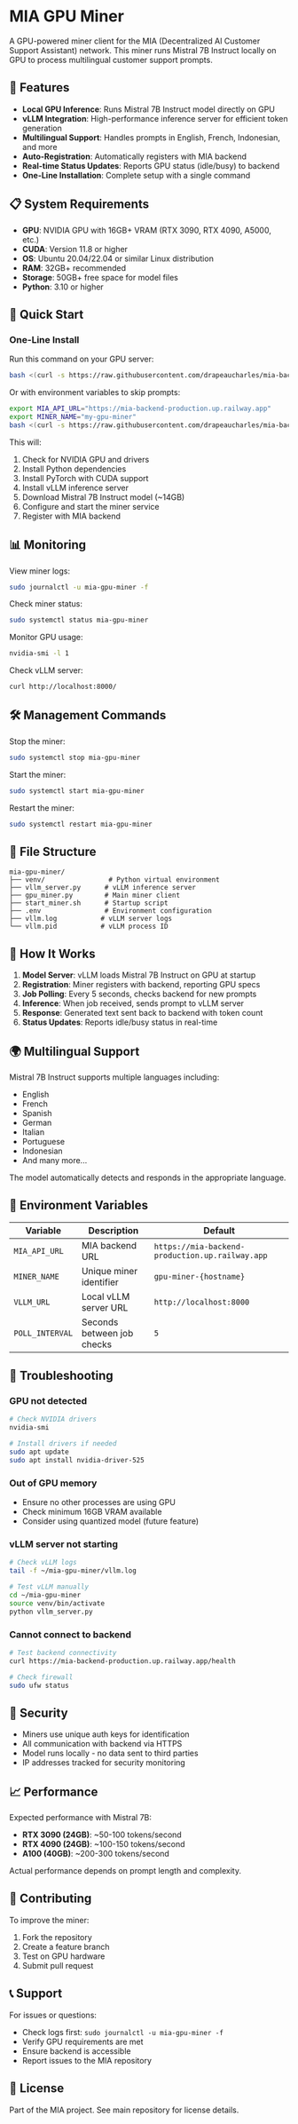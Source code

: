 # MIA GPU Miner

A GPU-powered miner client for the MIA (Decentralized AI Customer Support Assistant) network. This miner runs Mistral 7B Instruct locally on GPU to process multilingual customer support prompts.

## 🚀 Features

- **Local GPU Inference**: Runs Mistral 7B Instruct model directly on GPU
- **vLLM Integration**: High-performance inference server for efficient token generation
- **Multilingual Support**: Handles prompts in English, French, Indonesian, and more
- **Auto-Registration**: Automatically registers with MIA backend
- **Real-time Status Updates**: Reports GPU status (idle/busy) to backend
- **One-Line Installation**: Complete setup with a single command

## 📋 System Requirements

- **GPU**: NVIDIA GPU with 16GB+ VRAM (RTX 3090, RTX 4090, A5000, etc.)
- **CUDA**: Version 11.8 or higher
- **OS**: Ubuntu 20.04/22.04 or similar Linux distribution
- **RAM**: 32GB+ recommended
- **Storage**: 50GB+ free space for model files
- **Python**: 3.10 or higher

## 🔧 Quick Start

### One-Line Install

Run this command on your GPU server:

```bash
bash <(curl -s https://raw.githubusercontent.com/drapeaucharles/mia-backend/master/install-miner.sh)
```

Or with environment variables to skip prompts:

```bash
export MIA_API_URL="https://mia-backend-production.up.railway.app"
export MINER_NAME="my-gpu-miner"
bash <(curl -s https://raw.githubusercontent.com/drapeaucharles/mia-backend/master/install-miner.sh)
```

This will:
1. Check for NVIDIA GPU and drivers
2. Install Python dependencies
3. Install PyTorch with CUDA support
4. Install vLLM inference server
5. Download Mistral 7B Instruct model (~14GB)
6. Configure and start the miner service
7. Register with MIA backend

## 📊 Monitoring

View miner logs:
```bash
sudo journalctl -u mia-gpu-miner -f
```

Check miner status:
```bash
sudo systemctl status mia-gpu-miner
```

Monitor GPU usage:
```bash
nvidia-smi -l 1
```

Check vLLM server:
```bash
curl http://localhost:8000/
```

## 🛠️ Management Commands

Stop the miner:
```bash
sudo systemctl stop mia-gpu-miner
```

Start the miner:
```bash
sudo systemctl start mia-gpu-miner
```

Restart the miner:
```bash
sudo systemctl restart mia-gpu-miner
```

## 📁 File Structure

```
mia-gpu-miner/
├── venv/                # Python virtual environment
├── vllm_server.py      # vLLM inference server
├── gpu_miner.py        # Main miner client
├── start_miner.sh      # Startup script
├── .env                # Environment configuration
├── vllm.log           # vLLM server logs
└── vllm.pid           # vLLM process ID
```

## 🔄 How It Works

1. **Model Server**: vLLM loads Mistral 7B Instruct on GPU at startup
2. **Registration**: Miner registers with backend, reporting GPU specs
3. **Job Polling**: Every 5 seconds, checks backend for new prompts
4. **Inference**: When job received, sends prompt to vLLM server
5. **Response**: Generated text sent back to backend with token count
6. **Status Updates**: Reports idle/busy status in real-time

## 🌍 Multilingual Support

Mistral 7B Instruct supports multiple languages including:
- English
- French
- Spanish
- German
- Italian
- Portuguese
- Indonesian
- And many more...

The model automatically detects and responds in the appropriate language.

## 📝 Environment Variables

| Variable | Description | Default |
|----------|-------------|---------|
| `MIA_API_URL` | MIA backend URL | `https://mia-backend-production.up.railway.app` |
| `MINER_NAME` | Unique miner identifier | `gpu-miner-{hostname}` |
| `VLLM_URL` | Local vLLM server URL | `http://localhost:8000` |
| `POLL_INTERVAL` | Seconds between job checks | `5` |

## 🚧 Troubleshooting

### GPU not detected
```bash
# Check NVIDIA drivers
nvidia-smi

# Install drivers if needed
sudo apt update
sudo apt install nvidia-driver-525
```

### Out of GPU memory
- Ensure no other processes are using GPU
- Check minimum 16GB VRAM available
- Consider using quantized model (future feature)

### vLLM server not starting
```bash
# Check vLLM logs
tail -f ~/mia-gpu-miner/vllm.log

# Test vLLM manually
cd ~/mia-gpu-miner
source venv/bin/activate
python vllm_server.py
```

### Cannot connect to backend
```bash
# Test backend connectivity
curl https://mia-backend-production.up.railway.app/health

# Check firewall
sudo ufw status
```

## 🔐 Security

- Miners use unique auth keys for identification
- All communication with backend via HTTPS
- Model runs locally - no data sent to third parties
- IP addresses tracked for security monitoring

## 📈 Performance

Expected performance with Mistral 7B:
- **RTX 3090 (24GB)**: ~50-100 tokens/second
- **RTX 4090 (24GB)**: ~100-150 tokens/second
- **A100 (40GB)**: ~200-300 tokens/second

Actual performance depends on prompt length and complexity.

## 🤝 Contributing

To improve the miner:
1. Fork the repository
2. Create a feature branch
3. Test on GPU hardware
4. Submit pull request

## 📞 Support

For issues or questions:
- Check logs first: `sudo journalctl -u mia-gpu-miner -f`
- Verify GPU requirements are met
- Ensure backend is accessible
- Report issues to the MIA repository

## 📄 License

Part of the MIA project. See main repository for license details.